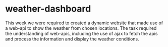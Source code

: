# weather-dashboard
This week we were required to created a dynamic website that made use of a web-api to show the weather from chosen locations. The task required the understanding of web-apis, including the use of ajax to fetch the apis and process the information and display the weather conditions. 
